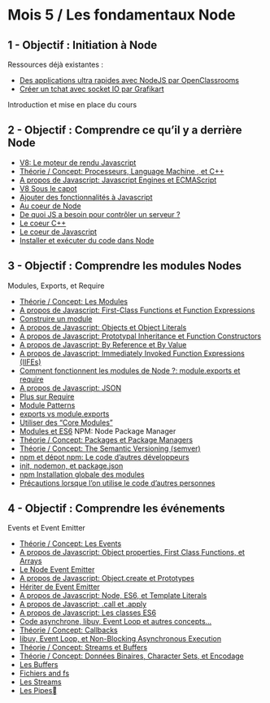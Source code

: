 # Mois 5 / Les fondamentaux Node
## 1 - Objectif : Initiation à Node
Ressources déjà existantes :
* [Des applications ultra rapides avec NodeJS par OpenClassrooms]()
* [Créer un tchat avec socket IO par Grafikart]()

Introduction et mise en place du cours

## 2 - Objectif : Comprendre ce qu’il y a derrière Node
* [V8: Le moteur de rendu Javascript]()
* [Théorie / Concept: Processeurs, Language Machine , et C++]()
* [A propos de Javascript: Javascript Engines et ECMAScript]()
* [V8 Sous le capot]()
* [Ajouter des fonctionnalités à Javascript]()
* [Au coeur de Node]()
* [De quoi JS a besoin pour contrôler un serveur ?]()
* [Le coeur C++]()
* [Le coeur de Javascript]()
* [Installer et exécuter du code dans Node]()

## 3 - Objectif : Comprendre les modules Nodes
Modules, Exports, et Require
* [Théorie / Concept: Les Modules]()
* [A propos de Javascript: First-Class Functions et Function Expressions]()
* [Construire un module]()
* [A propos de Javascript: Objects et Object Literals]()
* [A propos de Javascript: Prototypal Inheritance et Function Constructors]()
* [A propos de Javascript: By Reference et By Value]()
* [A propos de Javascript: Immediately Invoked Function Expressions (IIFEs)]()
* [Comment fonctionnent les modules de Node ?: module.exports et require]()
* [A propos de Javascript: JSON]()
* [Plus sur Require]()
* [Module Patterns]()
* [exports vs module.exports]()
* [Utiliser des “Core Modules”]()
* [Modules et ES6]()
NPM: Node Package Manager
* [Théorie / Concept: Packages et Package Managers]()
* [Théorie / Concept: The Semantic Versioning (semver)]()
* [npm et dépot npm: Le code d’autres développeurs]()
* [init, nodemon, et package.json]()
* [npm Installation globale des modules]()
* [Précautions lorsque l’on utilise le code d’autres personnes]()

## 4 - Objectif : Comprendre les événements
Events et Event Emitter
* [Théorie / Concept: Les Events]()
* [A propos de Javascript: Object properties, First Class Functions, et Arrays]()
* [Le Node Event Emitter]()
* [A propos de Javascript: Object.create et Prototypes]()
* [Hériter de Event Emitter]()
* [A propos de Javascript: Node, ES6, et Template Literals]()
* [A propos de Javascript: .call et .apply]()
* [A propos de Javascript: Les classes ES6]()
* [Code asynchrone, libuv, Event Loop et autres concepts...]()
* [Théorie / Concept: Callbacks]()
* [libuv, Event Loop, et Non-Blocking Asynchronous Execution]()
* [Théorie / Concept: Streams et Buffers]()
* [Théorie / Concept: Données Binaires, Character Sets, et Encodage]()
* [Les Buffers]()
* [Fichiers and fs]()
* [Les Streams]()
* [Les Pipes]()
